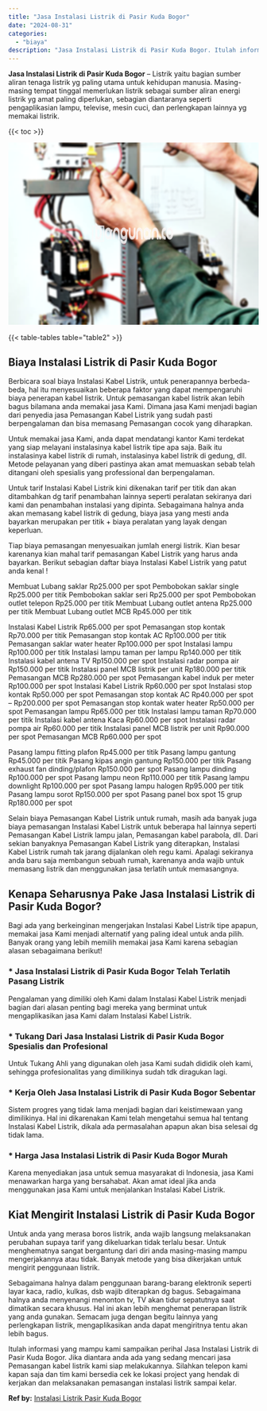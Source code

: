 ```yaml
---
title: "Jasa Instalasi Listrik di Pasir Kuda Bogor"
date: "2024-08-31"
categories: 
  - "biaya"
description: "Jasa Instalasi Listrik di Pasir Kuda Bogor. Itulah informasi yang mampu kami sampaikan perihal Jasa Instalasi Listrik di Pasir Kuda Bogor. Jika diantara anda..."
---
```


**Jasa Instalasi Listrik di Pasir Kuda Bogor** – Listrik yaitu bagian sumber aliran tenaga listrik yg paling utama untuk kehidupan manusia. Masing-masing tempat tinggal memerlukan listrik sebagai sumber aliran energi listrik yg amat paling diperlukan, sebagian diantaranya seperti pengaplikasian lampu, televise, mesin cuci, dan perlengkapan lainnya yg memakai listrik.

{{< toc >}}

![Jasa Instalasi Listrik di Pasir Kuda Bogor](/images/instalasi-listrik-murah02.png)

{{< table-tables table="table2" >}}

## Biaya Instalasi Listrik di Pasir Kuda Bogor

Berbicara soal biaya Instalasi Kabel Listrik, untuk penerapannya berbeda-beda, hal itu menyesuaikan beberapa faktor yang dapat mempengaruhi biaya penerapan kabel listrik. Untuk pemasangan kabel listrik akan lebih bagus bilamana anda memakai jasa Kami. Dimana jasa Kami menjadi bagian dari penyedia jasa Pemasangan Kabel Listrik yang sudah pasti berpengalaman dan bisa memasang Pemasangan cocok yang diharapkan.

Untuk memakai jasa Kami, anda dapat mendatangi kantor Kami terdekat yang siap melayani instalasinya kabel listrik tipe apa saja. Baik itu instalasinya kabel listrik di rumah, instalasinya kabel listrik di gedung, dll. Metode pelayanan yang diberi pastinya akan amat memuaskan sebab telah ditangani oleh spesialis yang professional dan berpengalaman.

Untuk tarif Instalasi Kabel Listrik kini dikenakan tarif per titik dan akan ditambahkan dg tarif penambahan lainnya seperti peralatan sekiranya dari kami dan penambahan instalasi yang dipinta. Sebagaimana halnya anda akan memasang kabel listrik di gedung, biaya jasa yang mesti anda bayarkan merupakan per titik + biaya peralatan yang layak dengan keperluan.

Tiap biaya pemasangan menyesuaikan jumlah energi listrik. Kian besar karenanya kian mahal tarif pemasangan Kabel Listrik yang harus anda bayarkan. Berikut sebagian daftar biaya Instalasi Kabel Listrik yang patut anda kenal !

Membuat Lubang saklar Rp25.000 per spot Pembobokan saklar single Rp25.000 per titik Pembobokan saklar seri Rp25.000 per spot Pembobokan outlet telepon Rp25.000 per titik Membuat Lubang outlet antena Rp25.000 per titik Membuat Lubang outlet MCB Rp45.000 per titik

Instalasi Kabel Listrik Rp65.000 per spot Pemasangan stop kontak Rp70.000 per titik Pemasangan stop kontak AC Rp100.000 per titik Pemasangan saklar water heater Rp100.000 per spot Instalasi lampu Rp100.000 per titik Instalasi lampu taman per lampu Rp140.000 per titik Instalasi kabel antena TV Rp150.000 per spot Instalasi radar pompa air Rp150.000 per titik Instalasi panel MCB listrik per unit Rp180.000 per titik Pemasangan MCB Rp280.000 per spot Pemasangan kabel induk per meter Rp100.000 per spot Instalasi Kabel Listrik Rp60.000 per spot Instalasi stop kontak Rp50.000 per spot Pemasangan stop kontak AC Rp40.000 per spot – Rp200.000 per spot Pemasangan stop kontak water heater Rp50.000 per spot Pemasangan lampu Rp65.000 per titik Instalasi lampu taman Rp70.000 per titik Instalasi kabel antena Kaca Rp60.000 per spot Instalasi radar pompa air Rp60.000 per titik Instalasi panel MCB listrik per unit Rp90.000 per spot Pemasangan MCB Rp60.000 per spot

Pasang lampu fitting plafon Rp45.000 per titik Pasang lampu gantung Rp45.000 per titik Pasang kipas angin gantung Rp150.000 per titik Pasang exhaust fan dinding/plafon Rp150.000 per spot Pasang lampu dinding Rp100.000 per spot Pasang lampu neon Rp110.000 per titik Pasang lampu downlight Rp100.000 per spot Pasang lampu halogen Rp95.000 per titik Pasang lampu sorot Rp150.000 per spot Pasang panel box spot 15 grup Rp180.000 per spot

Selain biaya Pemasangan Kabel Listrik untuk rumah, masih ada banyak juga biaya pemasangan Instalasi Kabel Listrik untuk beberapa hal lainnya seperti Pemasangan Kabel Listrik lampu jalan, Pemasangan kabel parabola, dll. Dari sekian banyaknya Pemasangan Kabel Listrik yang diterapkan, Instalasi Kabel Listrik rumah tak jarang dijalankan oleh regu kami. Apalagi sekiranya anda baru saja membangun sebuah rumah, karenanya anda wajib untuk memasang listrik dan menggunakan jasa terlatih untuk memasangnya.

## Kenapa Seharusnya Pake Jasa Instalasi Listrik di Pasir Kuda Bogor?

Bagi ada yang berkeinginan mengerjakan Instalasi Kabel Listrik tipe apapun, memakai jasa Kami menjadi alternatif yang paling ideal untuk anda pilih. Banyak orang yang lebih memilih memakai jasa Kami karena sebagian alasan sebagaimana berikut!

### \* Jasa Instalasi Listrik di Pasir Kuda Bogor Telah Terlatih Pasang Listrik

Pengalaman yang dimiliki oleh Kami dalam Instalasi Kabel Listrik menjadi bagian dari alasan penting bagi mereka yang berminat untuk mengaplikasikan jasa Kami dalam Instalasi Kabel Listrik.

### \* Tukang Dari Jasa Instalasi Listrik di Pasir Kuda Bogor Spesialis dan Profesional

Untuk Tukang Ahli yang digunakan oleh jasa Kami sudah dididik oleh kami, sehingga profesionalitas yang dimilikinya sudah tdk diragukan lagi.

### \* Kerja Oleh Jasa Instalasi Listrik di Pasir Kuda Bogor Sebentar

Sistem progres yang tidak lama menjadi bagian dari keistimewaan yang dimilikinya. Hal ini dikarenakan Kami telah mengetahui semua hal tentang Instalasi Kabel Listrik, dikala ada permasalahan apapun akan bisa selesai dg tidak lama.

### \* Harga Jasa Instalasi Listrik di Pasir Kuda Bogor Murah

Karena menyediakan jasa untuk semua masyarakat di Indonesia, jasa Kami menawarkan harga yang bersahabat. Akan amat ideal jika anda menggunakan jasa Kami untuk menjalankan Instalasi Kabel Listrik.

## Kiat Mengirit Instalasi Listrik di Pasir Kuda Bogor


Untuk anda yang merasa boros listrik, anda wajib langsung melaksanakan perubahan supaya tarif yang dikeluarkan tidak terlalu besar. Untuk menghematnya sangat bergantung dari diri anda masing-masing mampu mengerjakannya atau tidak. Banyak metode yang bisa dikerjakan untuk mengirit penggunaan listrik.

Sebagaimana halnya dalam penggunaan barang-barang elektronik seperti layar kaca, radio, kulkas, dsb wajib diterapkan dg bagus. Sebagaimana halnya anda menyenangi menonton tv, TV akan tidur sepatutnya saat dimatikan secara khusus. Hal ini akan lebih menghemat penerapan listrik yang anda gunakan. Semacam juga dengan begitu lainnya yang perlengkapan listrik, mengaplikasikan anda dapat mengiritnya tentu akan lebih bagus.

Itulah informasi yang mampu kami sampaikan perihal Jasa Instalasi Listrik di Pasir Kuda Bogor. Jika diantara anda ada yang sedang mencari jasa Pemasangan kabel listrik kami siap melakukannya. Silahkan telepon kami kapan saja dan tim kami bersedia cek ke lokasi project yang hendak di kerjakan dan melaksanakan pemasangan instalasi listrik sampai kelar.

**Ref by:** [Instalasi Listrik Pasir Kuda Bogor](https://id.wikipedia.org/wiki/Instalasi)
